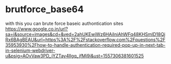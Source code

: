 # brutforce_base64
with this you can brute force baseic authontication sites
https://www.google.co.in/url?sa=i&source=images&cd=&ved=2ahUKEwiWz6HAiIniAhWFq48KHSmlD18QjRx6BAgBEAU&url=https%3A%2F%2Fstackoverflow.com%2Fquestions%2F35953930%2Fhow-to-handle-authentication-required-pop-up-in-next-tab-in-selenium-webdriver-u&psig=AOvVaw3PD_jYZTay4lIgq_jfMj9i&ust=1557306381601525
